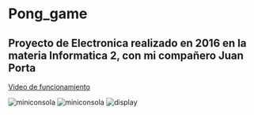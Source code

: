 # Pong_game
Proyecto de Electronica realizado en 2016
en la materia Informatica 2,
con mi compañero Juan Porta
---
[Video de funcionamiento](https://www.youtube.com/watch?v=9P0lY0uX40o)

![miniconsola](https://ibb.co/QHqw4Xh)
![miniconsola](https://i.ibb.co/dbMVm2P/Ping-Pong10.jpg)
![display](https://i.ibb.co/vX7wyg9/Ping-Pong12.jpg)


